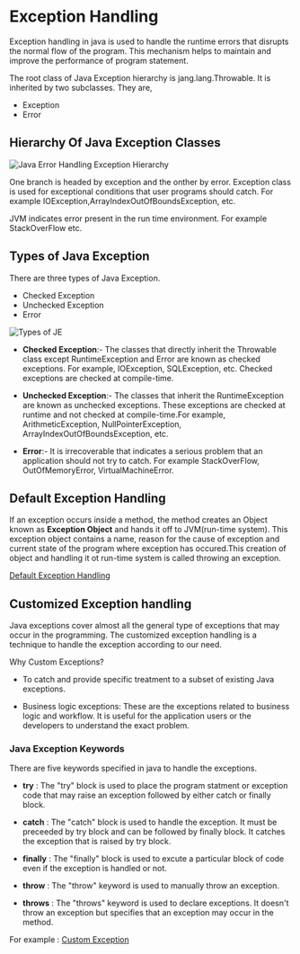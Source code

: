 # Exception Handling
Exception handling in java is used to handle the runtime errors that disrupts the normal flow of the program. This mechanism helps to maintain and improve the performance of program statement.

The root class of Java Exception hierarchy is jang.lang.Throwable. It is inherited by two subclasses. They are,
* Exception
* Error

## Hierarchy Of Java Exception Classes
![Java Error Handling Exception Hierarchy](https://lh3.googleusercontent.com/proxy/-cWUpJd2__37heAZgYr02jL-SMU0zd2TiPBdb47td4CAHXp0CxayJ277wIjsAu99qeWeilUHJnW8_q4ZGDoPOQ5AUrSXy5RNFR49shbyAqLyLPjRAGbhZGKVCR4x62tSY2IIHlyen8Tmnb0)

One branch is headed by exception and the onther by error. Exception class is used for exceptional conditions that user programs should catch. For example IOException,ArrayIndexOutOfBoundsException, etc.

JVM indicates error present in the run time environment. For example StackOverFlow etc.

## Types of Java Exception
There are three types of Java Exception.
* Checked Exception
* Unchecked Exception
* Error

![Types of JE](https://static.javatpoint.com/core/images/types-of-exception-handling.png)

* **Checked Exception**:- The classes that directly inherit the Throwable class except RuntimeException and Error are known as checked exceptions. For example, IOException, SQLException, etc. Checked exceptions are checked at compile-time.

* **Unchecked Exception**:- The classes that inherit the RuntimeException are known as unchecked exceptions. These exceptions are checked at runtime and not checked at compile-time.For example, ArithmeticException, NullPointerException, ArrayIndexOutOfBoundsException, etc. 

* **Error**:- It is irrecoverable that indicates a serious problem that an application should not try to catch. For example StackOverFlow, OutOfMemoryError, VirtualMachineError.

## Default Exception Handling
If an exception occurs inside a method, the method creates an Object known as **Exception Object** and hands it off to JVM(run-time system). This exception object contains a name, reason for the cause of exception and current state of the program where exception has occured.This creation of object and handling it ot run-time system is called throwing an exception.

[Default Exception Handling](https://www.geeksforgeeks.org/exceptions-in-java/)

## Customized Exception handling

 Java exceptions cover almost all the general type of exceptions that may occur in the programming.
 The customized exception handling is a technique to handle the exception according to our need. 

 Why Custom Exceptions?
 - To catch and provide specific treatment to a subset of existing Java exceptions.

- Business logic exceptions: These are the exceptions related to business logic and workflow. 
  It is useful for the application users or the  developers to understand the exact problem.

### Java Exception Keywords
There are five keywords specified in java to handle the exceptions.
- **try** : The "try" block is used to place the program statment or exception code that may raise an exception followed by either catch or finally block.

- **catch** : The "catch" block is used to handle the exception. It must be preceeded by try block and can be followed by finally block. It catches the exception that is raised by try block.

- **finally** :  The "finally" block is used to excute a particular block of code even if the exception is handled or not.

- **throw** : The "throw" keyword is used to manually throw an exception.

- **throws** : The "throws" keyword is used to declare exceptions. It doesn't throw an exception but specifies that an exception may occur in the method.

For example : [Custom Exception](https://www.w3schools.com/java/java_try_catch.asp)
